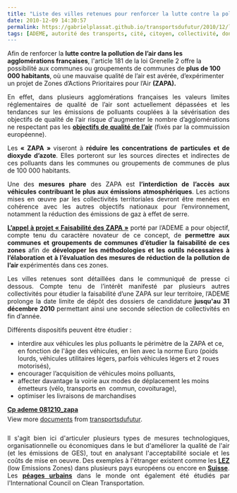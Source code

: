 ```yaml
---
title: "Liste des villes retenues pour renforcer la lutte contre la pollution : les ZAPA"
date: 2010-12-09 14:30:57
permalink: https://gabrielplassat.github.io/transportsdufutur/2010/12/liste-des-villes-retenues-pour-renforcer-la-lutte-contre-la-pollution-les-zapa.html
tags: [ADEME, autorité des transports, cité, citoyen, collectivité, données réelles, péage urbain, qualité de l'air, Santé]
---
```


<div>Afin de renforcer la <strong>lutte contre la pollution de l’air dans les agglomérations françaises</strong>, l'article 181 de la loi Grenelle 2 offre la possibilité aux communes ou groupements de communes de <strong>plus de 100 000 habitants</strong>, où une mauvaise qualité de l’air est avérée, d’expérimenter un projet de Zones d’Actions Prioritaires pour l’Air <strong>(ZAPA).</strong>  <p style="text-align: justify">En effet, dans plusieurs agglomérations françaises les valeurs limites réglementaires de qualité de l’air sont actuellement dépassées et les tendances sur les émissions de polluants couplées à la sévérisation des objectifs de qualité de l’air risque d'augmenter le nombre d’agglomérations ne respectant pas les <strong><a href="https://gabrielplassat.github.io/transportsdufutur/2010/04/les-transports-et-la-qualite-de-lair-vus-deurope.html" target="_blank">objectifs de qualité de l’air</a></strong> (fixés par la commuission européenne).</p> <p style="text-align: justify">Les<strong> « ZAPA » </strong>viseront à <strong>réduire les concentrations de particules et de dioxyde d’azote</strong>. Elles porteront sur les sources directes et indirectes de ces polluants dans les communes ou groupements de communes de plus de 100 000 habitants. </p></div>  <!--more-->   <p style="text-align: justify">Une des <strong>mesures phare</strong> des ZAPA est <strong>l’interdiction de l’accès aux véhicules contribuant le plus aux émissions atmosphériques</strong>. Les actions mises en œuvre par les collectivités territoriales devront être menées en cohérence avec les autres objectifs nationaux pour l’environnement, notamment la réduction des émissions de gaz à effet de serre.</p> <p style="text-align: justify"><strong><a href="http://www2.ademe.fr/servlet/getDoc?cid=96&m=3&id=70658&p1=1" target="_blank">L’appel à projet « Faisabilité des ZAPA »</a></strong> porté par l’ADEME a pour objectif, compte tenu du caractère novateur de ce concept, de <strong>permettre aux communes et groupements de communes d’étudier la faisabilité de ces zones</strong> afin de <strong>développer les méthodologies et les outils nécessaires à l’élaboration et à l’évaluation des mesures de réduction de la pollution de l’air </strong>expérimentés dans ces zones.</p> <p style="text-align: justify">Les villes retenues sont détaillées dans le communiqué de presse ci dessous. Compte tenu de l’intérêt manifesté par plusieurs autres collectivités pour étudier la faisabilité d’une ZAPA sur leur territoire, l’ADEME prolonge la date limite de dépôt des dossiers de candidature <strong>jusqu'au 31 décembre 2010 </strong>permettant ainsi une seconde sélection de collectivités en fin d’année.</p> <p>Différents dispositifs peuvent être étudier :</p> <ul> <li>interdire aux véhicules les plus polluants le périmètre de la ZAPA et ce, en fonction de l'âge des véhicules, en lien avec la norme Euro (poids lourds, véhicules utilitaires légers, parfois véhicules légers et 2 roues motorisés),</li> <li>encourager l’acquisition de véhicules moins polluants,</li> <li>affecter davantage la voirie aux modes de déplacement les moins émetteurs (vélo, transports en  commun, covoiturage),</li> <li>optimiser les livraisons de marchandises</li> </ul> <div id="__ss_6089841" style="width: 477px"><strong style="margin: 12px 0 4px"><a href="http://www.slideshare.net/transportsdufutur/cp-ademe-081210zapa" title="Cp ademe 081210_zapa">Cp ademe 081210_zapa</a></strong>        <div style="padding: 5px 0 12px">View more <a href="http://www.slideshare.net/">documents</a> from <a href="http://www.slideshare.net/transportsdufutur">transportsdufutur</a>.</div> </div>  <p style="text-align: justify">Il s'agit bien ici d'articuler plusieurs types de mesures technologiques, organisationnelle ou économiques dans le but d'améliorer la qualité de l'air (et les émissions de GES), tout en analysant l'acceptabilité sociale et les coûts de mise en oeuvre. Des exemples à l'étranger existent comme les <strong><a href="http://www.typepad.com/site/blogs/6a0120a66d2ad4970b0128756e7ed4970c/post/6a0120a66d2ad4970b01310fd5e6ed970c/edit" target="_blank">LEZ </a></strong>(low Emissions Zones) dans plusieurs pays européens ou encore en <strong><a href="http://www.typepad.com/site/blogs/6a0120a66d2ad4970b0128756e7ed4970c/post/6a0120a66d2ad4970b0134871b8f89970c/edit" target="_blank">Suisse</a></strong>. Les <strong><a href="https://gabrielplassat.github.io/transportsdufutur/2010/05/synthese-mondiale-des-peages-urbains-challenges-et-opportunites.html" target="_blank">péages urbains</a></strong> dans le monde ont également été étudiés par l'International Council on Clean Transportation.</p>

